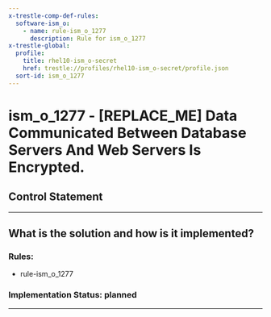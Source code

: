 ```yaml
---
x-trestle-comp-def-rules:
  software-ism_o:
    - name: rule-ism_o_1277
      description: Rule for ism_o_1277
x-trestle-global:
  profile:
    title: rhel10-ism_o-secret
    href: trestle://profiles/rhel10-ism_o-secret/profile.json
  sort-id: ism_o_1277
---
```


# ism_o_1277 - \[REPLACE_ME\] Data Communicated Between Database Servers And Web Servers Is Encrypted.

## Control Statement

______________________________________________________________________

## What is the solution and how is it implemented?

<!-- For implementation status enter one of: implemented, partial, planned, alternative, not-applicable -->

<!-- Note that the list of rules under ### Rules: is read-only and changes will not be captured after assembly to JSON -->

<!-- Add control implementation description here for control: ism_o_1277 -->

### Rules:

  - rule-ism_o_1277

### Implementation Status: planned

______________________________________________________________________
